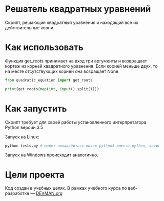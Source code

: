 # Решатель квадратных уравнений

Скрипт, решающий квадратный уравнения и находящий все их действительные корни.
# Как использовать

Функция get_roots принимает на вход три аргументы и возвращает кортеж из корней квадратного уравнения. Если корней меньше двух, то на  месте отсутствующих корней она возращает None.


```python
from quadratic_equation import get_roots

print(get_roots(map(int, input().split())))
```

# Как запустить

Скрипт требует для своей работы установленного интерпретатора Python версии 3.5

Запуск на Linux:

```bash
python tests.py # может понадобиться вызов python3 вместо python, зависит от настроек операционной системы
```

Запуск на Windows происходит аналогично.

# Цели проекта

Код создан в учебных целях. В рамках учебного курса по веб-разработке ― [DEVMAN.org](https://devman.org)
